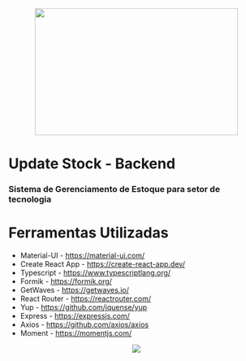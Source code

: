 <p align="center"><img src="https://i.imgur.com/uXagNi3.png" width="400" height="250" /></p>

# Update Stock - Backend

### Sistema de Gerenciamento de Estoque para setor de tecnologia

# Ferramentas Utilizadas
 * Material-UI - https://material-ui.com/
 * Create React App - https://create-react-app.dev/
 * Typescript - https://www.typescriptlang.org/
 * Formik - https://formik.org/
 * GetWaves - https://getwaves.io/
 * React Router - https://reactrouter.com/
 * Yup - https://github.com/jquense/yup
 * Express - https://expressjs.com/
 * Axios - https://github.com/axios/axios
 * Moment - https://momentjs.com/

<p align="center"><a href="https://github.com/gabrielnevess/update-stock-frontend/blob/main/LICENSE.md"><img src="https://img.shields.io/static/v1.svg?style=flat-square&label=License&message=MIT&logoColor=eceff4&logo=github&colorA=2196f3&colorB=f6921e"/></a></p>
